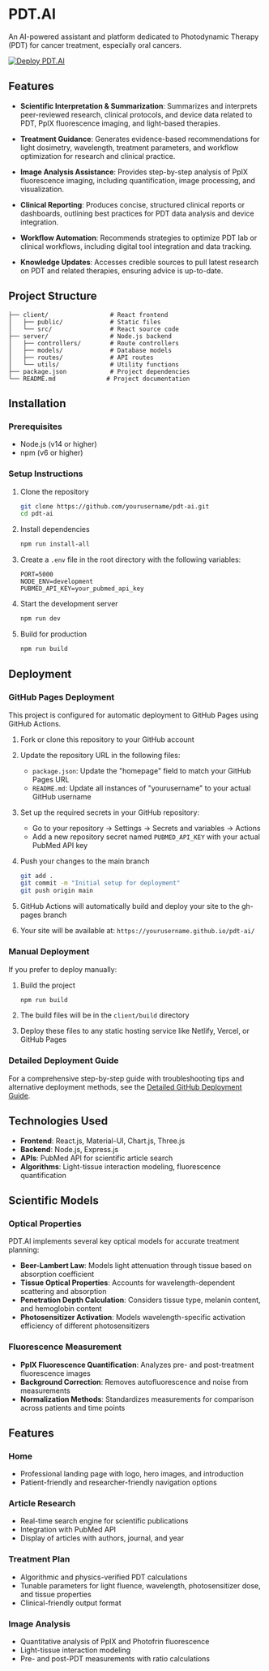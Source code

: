 # PDT.AI

An AI-powered assistant and platform dedicated to Photodynamic Therapy (PDT) for cancer treatment, especially oral cancers.

[![Deploy PDT.AI](https://github.com/yourusername/pdt-ai/actions/workflows/deploy.yml/badge.svg)](https://github.com/yourusername/pdt-ai/actions/workflows/deploy.yml)

## Features

- **Scientific Interpretation & Summarization**: Summarizes and interprets peer-reviewed research, clinical protocols, and device data related to PDT, PpIX fluorescence imaging, and light-based therapies.

- **Treatment Guidance**: Generates evidence-based recommendations for light dosimetry, wavelength, treatment parameters, and workflow optimization for research and clinical practice.

- **Image Analysis Assistance**: Provides step-by-step analysis of PpIX fluorescence imaging, including quantification, image processing, and visualization.

- **Clinical Reporting**: Produces concise, structured clinical reports or dashboards, outlining best practices for PDT data analysis and device integration.

- **Workflow Automation**: Recommends strategies to optimize PDT lab or clinical workflows, including digital tool integration and data tracking.

- **Knowledge Updates**: Accesses credible sources to pull latest research on PDT and related therapies, ensuring advice is up-to-date.

## Project Structure

```
├── client/                 # React frontend
│   ├── public/             # Static files
│   └── src/                # React source code
├── server/                 # Node.js backend
│   ├── controllers/        # Route controllers
│   ├── models/             # Database models
│   ├── routes/             # API routes
│   └── utils/              # Utility functions
├── package.json            # Project dependencies
└── README.md              # Project documentation
```

## Installation

### Prerequisites

- Node.js (v14 or higher)
- npm (v6 or higher)

### Setup Instructions

1. Clone the repository
   ```bash
   git clone https://github.com/yourusername/pdt-ai.git
   cd pdt-ai
   ```

2. Install dependencies
   ```bash
   npm run install-all
   ```

3. Create a `.env` file in the root directory with the following variables:
   ```
   PORT=5000
   NODE_ENV=development
   PUBMED_API_KEY=your_pubmed_api_key
   ```

4. Start the development server
   ```bash
   npm run dev
   ```

5. Build for production
   ```bash
   npm run build
   ```

## Deployment

### GitHub Pages Deployment

This project is configured for automatic deployment to GitHub Pages using GitHub Actions.

1. Fork or clone this repository to your GitHub account

2. Update the repository URL in the following files:
   - `package.json`: Update the "homepage" field to match your GitHub Pages URL
   - `README.md`: Update all instances of "yourusername" to your actual GitHub username

3. Set up the required secrets in your GitHub repository:
   - Go to your repository → Settings → Secrets and variables → Actions
   - Add a new repository secret named `PUBMED_API_KEY` with your actual PubMed API key

4. Push your changes to the main branch
   ```bash
   git add .
   git commit -m "Initial setup for deployment"
   git push origin main
   ```

5. GitHub Actions will automatically build and deploy your site to the gh-pages branch

6. Your site will be available at: `https://yourusername.github.io/pdt-ai/`

### Manual Deployment

If you prefer to deploy manually:

1. Build the project
   ```bash
   npm run build
   ```

2. The build files will be in the `client/build` directory

3. Deploy these files to any static hosting service like Netlify, Vercel, or GitHub Pages

### Detailed Deployment Guide

For a comprehensive step-by-step guide with troubleshooting tips and alternative deployment methods, see the [Detailed GitHub Deployment Guide](GITHUB_DEPLOYMENT.md).

## Technologies Used

- **Frontend**: React.js, Material-UI, Chart.js, Three.js
- **Backend**: Node.js, Express.js
- **APIs**: PubMed API for scientific article search
- **Algorithms**: Light-tissue interaction modeling, fluorescence quantification

## Scientific Models

### Optical Properties

PDT.AI implements several key optical models for accurate treatment planning:

- **Beer-Lambert Law**: Models light attenuation through tissue based on absorption coefficient
- **Tissue Optical Properties**: Accounts for wavelength-dependent scattering and absorption
- **Penetration Depth Calculation**: Considers tissue type, melanin content, and hemoglobin content
- **Photosensitizer Activation**: Models wavelength-specific activation efficiency of different photosensitizers

### Fluorescence Measurement

- **PpIX Fluorescence Quantification**: Analyzes pre- and post-treatment fluorescence images
- **Background Correction**: Removes autofluorescence and noise from measurements
- **Normalization Methods**: Standardizes measurements for comparison across patients and time points

## Features

### Home
- Professional landing page with logo, hero images, and introduction
- Patient-friendly and researcher-friendly navigation options

### Article Research
- Real-time search engine for scientific publications
- Integration with PubMed API
- Display of articles with authors, journal, and year

### Treatment Plan
- Algorithmic and physics-verified PDT calculations
- Tunable parameters for light fluence, wavelength, photosensitizer dose, and tissue properties
- Clinical-friendly output format

### Image Analysis
- Quantitative analysis of PpIX and Photofrin fluorescence
- Light-tissue interaction modeling
- Pre- and post-PDT measurements with ratio calculations